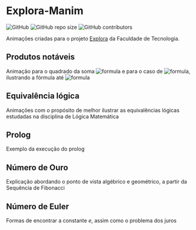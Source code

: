 # Explora-Manim
![GitHub](https://img.shields.io/github/license/Anakin86708/Explora-Manim) ![GitHub repo size](https://img.shields.io/github/repo-size/Anakin86708/Explora-Manim) ![GitHub contributors](https://img.shields.io/github/contributors/Anakin86708/Explora-Manim)

Animações criadas para o projeto [Explora](https://wordpress.ft.unicamp.br/explora/) da Faculdade de Tecnologia. 

## Produtos notáveis
Animação para o quadrado da soma ![formula](https://render.githubusercontent.com/render/math?math=(a%2Bb)^{2}) e para o caso de ![formula](https://render.githubusercontent.com/render/math?math=(a%2Bb)(a-b)), ilustrando a fórmula até ![formula](https://render.githubusercontent.com/render/math?math={a}^{2}-{b}^{2})

## Equivalência lógica
Animações com o propósito de melhor ilustrar as equivalências lógicas estudadas na disciplina de Lógica Matemática

## Prolog
Exemplo da execução do prolog

## Número de Ouro
Explicação abordando o ponto de vista algébrico e geométrico, a partir da Sequência de Fibonacci

## Número de Euler
Formas de encontrar a constante *e*, assim como o problema dos juros
